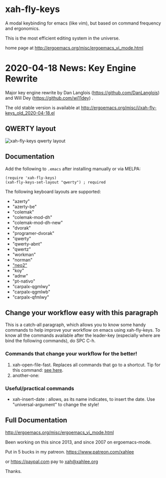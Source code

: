 xah-fly-keys
===================

A modal keybinding for emacs (like vim), but based on command frequency and ergonomics.

This is the most efficient editing system in the universe.

home page at
http://ergoemacs.org/misc/ergoemacs_vi_mode.html

2020-04-18 News: Key Engine Rewrite
===================

Major key engine rewrite by Dan Langlois (https://github.com/DanLanglois) and Will Dey (https://github.com/wi11dey) .

The old stable version is available at
http://ergoemacs.org/misc/i/xah-fly-keys_old_2020-04-18.el

QWERTY layout
-------------------
![xah-fly-keys qwerty layout](xah_fly_keys_qwerty_layout_2020-04-18_4fgyk.png)

Documentation
-------------------

Add the following to `.emacs` after installing manually or via MELPA:
```elisp
(require 'xah-fly-keys)
(xah-fly-keys-set-layout "qwerty") ; required
```

The following keyboard layouts are supported:

* "azerty"
* "azerty-be"
* "colemak"
* "colemak-mod-dh"
* "colemak-mod-dh-new"
* "dvorak"
* "programer-dvorak"
* "qwerty"
* "qwerty-abnt"
* "qwertz"
* "workman"
* "norman"
* ["neo2"](https://neo-layout.org/)
* "koy"
* "adnw"
* "pt-nativo"
* "carpalx-qgmlwy"
* "carpalx-qgmlwb"
* "carpalx-qfmlwy"

Change your workflow easy with this paragraph
-------------------

This is a catch-all paragraph, which allows you to know some handy commands to help improve your workflow on emacs using xah-fly-keys.
To know all the commands available after the leader-key (especially where are bind the following commands), do SPC C-h.

### Commands that change your workflow for the better!

1. xah-open-file-fast. Replaces all commands that go to a shortcut. Tip for this command: [see here](http://xahlee.info/emacs/emacs/emacs_hotkey_open_file_fast.html).
2. another-one: 


### Useful/practical commands

- xah-insert-date : allows, as its name indicates, to insert the date. Use "universal-argument" to change the style!


Full Documentation
-------------------

http://ergoemacs.org/misc/ergoemacs_vi_mode.html

Been working on this since 2013, and since 2007 on ergoemacs-mode.

Put in 5 bucks in my patreon.
https://www.patreon.com/xahlee

or https://paypal.com
pay to xah@xahlee.org

Thanks.
